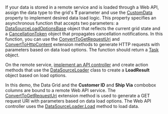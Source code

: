 If your data is stored in a remote service and is loaded through a Web API, assign the data type to the grid's **T** parameter and use the [CustomData](https://docs.devexpress.com/Blazor/DevExpress.Blazor.DxDataGrid-1.CustomData) property to implement desired data load logic. This property specifies an asynchronous function that accepts two parameters: a [DataSourceLoadOptionsBase](https://devexpress.github.io/DevExtreme.AspNet.Data/net/api/DevExtreme.AspNet.Data.DataSourceLoadOptionsBase.html) object that reflects the current grid state and a [CancellationToken](https://docs.microsoft.com/en-us/dotnet/api/system.threading.cancellationtoken) object that propagates cancellation notifications. In this function, you can use the [ConvertToGetRequestUri](https://docs.devexpress.com/Blazor/DevExpress.Blazor.DataSourceLoadOptionsExtensions.ConvertToGetRequestUri(DevExtreme.AspNet.Data.DataSourceLoadOptionsBase-System.String)) and [ConvertToHttpContent](https://docs.devexpress.com/Blazor/DevExpress.Blazor.DataSourceLoadOptionsExtensions.ConvertToHttpContent(DevExtreme.AspNet.Data.DataSourceLoadOptionsBase)) extension methods to generate HTTP requests with parameters based on data load options. The function should return a [Task<LoadResult>](https://devexpress.github.io/DevExtreme.AspNet.Data/net/api/DevExtreme.AspNet.Data.ResponseModel.LoadResult.html)﻿ object.

On the remote service, [implement an API controller](https://docs.devexpress.com/AspNetCore/401020/devextreme-based-controls/concepts/bind-controls-to-data/api-controllers) and create action methods that use the [DataSourceLoader](https://devexpress.github.io/DevExtreme.AspNet.Data/net/api/DevExtreme.AspNet.Data.DataSourceLoader.html) class to create a **LoadResult** object based on load options.

In this demo, the Data Grid and the **Customer ID** and **Ship Via** combobox columns are bound to a remote Web API service. The [ConvertToGetRequestUri](https://docs.devexpress.com/Blazor/DevExpress.Blazor.DataSourceLoadOptionsExtensions.ConvertToGetRequestUri(DevExtreme.AspNet.Data.DataSourceLoadOptionsBase-System.String)) extension method is used to generate a GET request URI with parameters based on data load options. The Web API controller uses the [DataSourceLoader.Load](https://devexpress.github.io/DevExtreme.AspNet.Data/net/api/DevExtreme.AspNet.Data.DataSourceLoader.html) method to load data.
